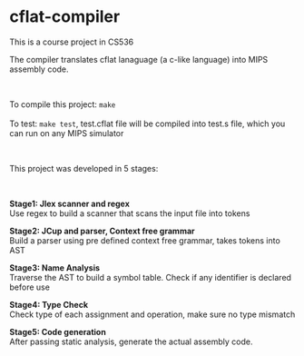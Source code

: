 # cflat-compiler

This is a course project in CS536

The compiler translates cflat lanaguage (a c-like language) into MIPS assembly code.  

&nbsp;

To compile this project: `make`  
&nbsp;  
To test: `make test`, test.cflat file will be compiled into test.s file, which you can run on any MIPS simulator 

&nbsp;

This project was developed in 5 stages:

&nbsp;

**Stage1: Jlex scanner and regex**  
Use regex to build a scanner that scans the input file into tokens

**Stage2: JCup and parser, Context free grammar**  
Build a parser using pre defined context free grammar, takes tokens into AST

**Stage3: Name Analysis**  
Traverse the AST to build a symbol table. Check if any identifier is declared before use

**Stage4: Type Check**  
Check type of each assignment and operation, make sure no type mismatch

**Stage5: Code generation**  
After passing static analysis, generate the actual assembly code.

